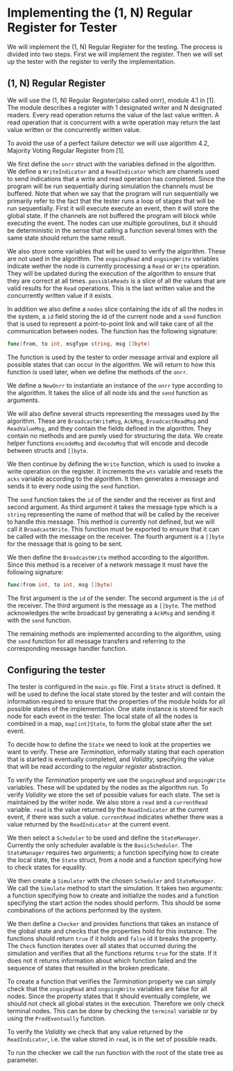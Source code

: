 # Implementing the (1, N) Regular Register for Tester

We will implement the (1, N) Regular Register for the testing. The process is divided into two steps. First we will implement the register. Then we will set up the tester with the register to verify the implementation.

## (1, N) Regular Register

We will use the (1, N) Regular Register(also called onrr), module 4.1 in [1]. The module describes a register with 1 designated writer and N designated readers. Every read operation returns the value of the last value written. A read operation that is concurrent with a write operation may return the last value written or the concurrently written value. 

To avoid the use of a perfect failure detector we will use algorithm 4.2, Majority Voting Regular Register from [1]. 

We first define the `onrr` struct with the variables defined in the algorithm. We define a `WriteIndicator` and a `ReadIndicator` which are channels used to send indications that a write and read operation has completed. Since the program will be run sequentially during simulation the channels must be buffered. Note that when we say that the program will run sequentially we primarily refer to the fact that the tester runs a loop of stages that will be run sequentially. First it will execute execute an event, then it will store the global state. If the channels are not buffered the program will block while executing the event. The nodes can use multiple goroutines, but it should be deterministic in the sense that calling a function several times with the same state should return the same result. 

We also store some variables that will be used to verify the algorithm. These are not used in the algorithm. The `ongoingRead` and `ongoingWrite` variables indicate wether the node is currently processing a `Read` or `Write` operation. They will be updated during the execution of the algorithm to ensure that they are correct at all times. `possibleReads` is a slice of all the values that are valid results for the `Read` operations. This is the last written value and the concurrently written value if it exists. 

In addition we also define a `nodes` slice containing the ids of all the nodes in the system, a `id` field storing the id of the current node and a `send` function that is used to represent a point-to-point link and will take care of all the communication between nodes. The function has the following signature: 

```go
func(from, to int, msgType string, msg []byte)
```

The function is used by the tester to order message arrival and explore all possible states that can occur in the algorithm. We will return to how this function is used later, when we define the methods of the `onrr`. 

We define a `NewOnrr` to instantiate an instance of the `onrr` type according to the algorithm. It takes the slice of all node ids and the `send` function as arguments. 

We will also define several structs representing the messages used by the algorithm. These are `BroadcastWriteMsg`, `AckMsg`, `BroadcastReadMsg` and `ReadValueMsg`, and they contain the fields defined in the algorithm. They contain no methods and are purely used for structuring the data. We create helper functions `encodeMsg` and `decodeMsg` that will encode and decode between structs and `[]byte`.

We then continue by defining the `Write` function, which is used to invoke a write operation on the register. It increments the `wts` variable and resets the `acks` variable according to the algorithm. It then generates a message and sends it to every node using the `send` function. 

The `send` function takes the `id` of the sender and the receiver as first and second argument. As third argument it takes the message type which is a `string` representing the name of method that will be called by the receiver to handle this message. This method is currently not defined, but we will call it `BroadcastWrite`. This function must be exported to ensure that it can be called with the message on the receiver. The fourth argument is a `[]byte` for the message that is going to be sent. 

We then define the `BroadcastWrite` method according to the algorithm. Since this method is a receiver of a network message it must have the following signature:

```go
func(from int, to int, msg []byte)
```

The first argument is the `id` of the sender. The second argument is the `id` of the receiver. The third argument is the message as a `[]byte`. The method acknowledges the write broadcast by generating a `AckMsg` and sending it with the `send` function. 

The remaining methods are implemented according to the algorithm, using the `send` function for all message transfers and referring to the corresponding message handler function. 

## Configuring the tester

The tester is configured in the `main.go` file. First a `State` struct is defined. It will be used to define the local state stored by the tester and will contain the information required to ensure that the properties of the module holds for all possible states of the implementation. One state instance is stored for each node for each event in the tester. The local state of all the nodes is combined in a map, `map[int]State`, to form the global state after the set event. 

To decide how to define the `State` we need to look at the properties we want to verify. These are *Termination*, informally stating that each operation that is started is eventually completed, and *Validity*, specifying the value that will be read according to the *regular register* abstraction. 

To verify the *Termination* property we use the `ongoingRead` and `ongoingWrite` variables. These will be updated by the nodes as the algorithm run. To verify *Validity* we store the set of possible values for each state. The set is maintained by the writer node. We also store a `read` and a `currentRead` variable. `read` is the value returned by the `ReadIndicator` at the current event, if there was such a value. `currentRead` indicates whether there was a value returned by the `ReadIndicator` at the current event. 

We then select a `Scheduler` to be used and define the `StateManager`. Currently the only scheduler available is the `BasicScheduler`. The `StateManager` requires two arguments; a function specifying how to create the local state, the `State` struct, from a node and a function specifying how to check states for equality. 

We then create a `Simulator` with the chosen `Scheduler` and `StateManager`. We call the `Simulate` method to start the simulation. It takes two arguments: a function specifying how to create and initialize the nodes and a function specifying the start action the nodes should perform. This should be some combinations of the actions performed by the system. 

We then define a `Checker` and provides functions that takes an instance of the global state and checks that the properties hold for this instance. The functions should return `true` if it holds and `false` id it breaks the property. The `Check` function iterates over all states that occurred during the simulation and verifies that all the functions returns `true` for the state. If it does not it returns information about which function failed and the sequence of states that resulted in the broken predicate. 


<!-- What functions do we use to verify the properties ??? -->
To create a function that verifies the *Termination* property we can simply check that the `ongoingRead` and `ongoingWrite` variables are false for all nodes. Since the property states that it should eventually complete, we should not check all global states in the execution. Therefore we only check terminal nodes. This can be done by checking the `terminal` variable or by using the `PredEventually` function.

To verify the *Validity* we check that any value returned by the `ReadIndicator`, i.e. the value stored in `read`, is in the set of possible reads. 

To run the checker we call the run function with the root of the state tree as parameter. 


<!-- 
Notes:
    - hard to define predicates. In particular it is hard to check the returned values in the moment they where returned. Found a solution where we check the channel in the getLocalState function. Requires the channel to be buffered (or for it to be filled in a goroutine i suppose, but that might be weird)

    - can not specify multiple start functions and ensure that all orders of them are tried. Requires that the user think more about how the start functions work. Could be solved by creating an event for function calls

    - Tedious to convert messages into `[]byte` before sending it. Could do it automatically using glob. Could be harder to do the decoding, but we might be able to use reflection to find the expected type and use that. 

    - Output from the checker is not that useful in identifying what happened. We should also create a way to export and import the states tree so that we dont have to run the simulation every time we want to run the checker. Can be done by implementing a NewickRead function
 -->